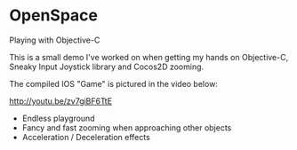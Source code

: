 OpenSpace
=========

Playing with Objective-C

This is a small demo I've worked on when getting my hands on Objective-C, Sneaky Input Joystick library and Cocos2D zooming.

The compiled IOS "Game" is pictured in the video below:

http://youtu.be/zv7giBF6TtE

  * Endless playground
  * Fancy and fast zooming when approaching other objects
  * Acceleration / Deceleration effects
